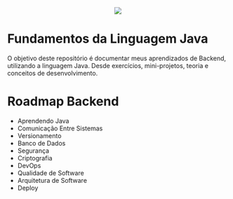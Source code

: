 <div align="center">
  <a href="https://skillicons.dev">
    <img src="https://skillicons.dev/icons?i=java" />
  </a>
</div>

# Fundamentos da Linguagem Java
O objetivo deste repositório é documentar meus aprendizados de Backend, utilizando a linguagem Java.
Desde exercícios, mini-projetos, teoria e conceitos de desenvolvimento.

# Roadmap Backend

* Aprendendo Java
* Comunicação Entre Sistemas
* Versionamento
* Banco de Dados
* Segurança
* Criptografia
* DevOps
* Qualidade de Software
* Arquitetura de Software
* Deploy
